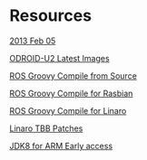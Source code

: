 Resources
=========

[2013 Feb 05](https://berkeley.box.com/s/32q7f01xh0oayk3h4d72)

[ODROID-U2 Latest Images](http://odroid.foros-phpbb.com/t2005-linaro-ubuntu-1211-for-odroid-u2)

[ROS Groovy Compile from Source](http://www.ros.org/wiki/groovy/Installation/Source)

[ROS Groovy Compile for Rasbian](http://www.ros.org/wiki/groovy/Installation/Raspbian/Source)

[ROS Groovy Compile for Linaro](http://www.ros.org/wiki/groovy/Installation/Linaro/Source)

[Linaro TBB Patches](https://wiki.linaro.org/OfficeofCTO/ThreadingBuildingBlocks)

[JDK8 for ARM Early access](http://jdk8.java.net/fxarmpreview/index.html)
